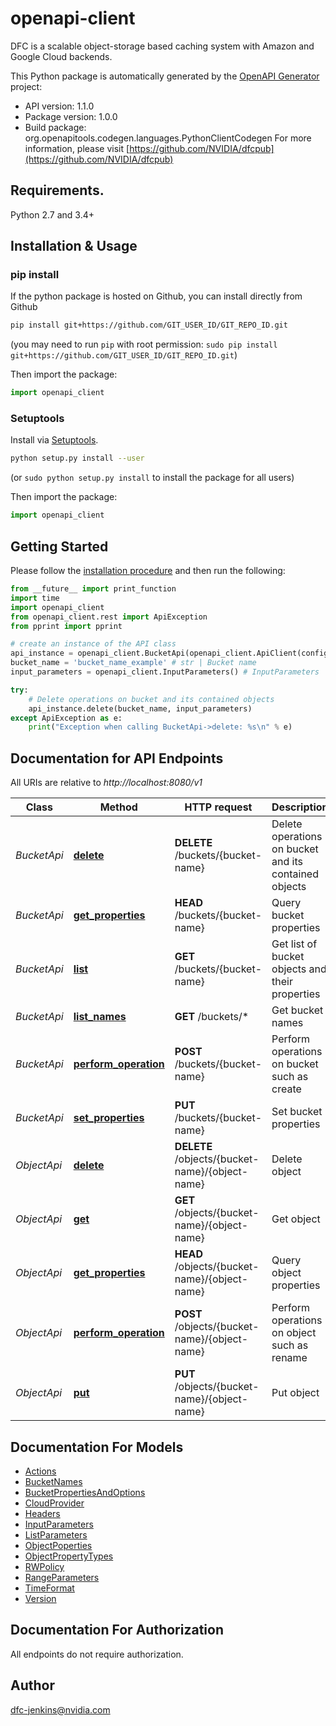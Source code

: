 # openapi-client
DFC is a scalable object-storage based caching system with Amazon and Google Cloud backends.

This Python package is automatically generated by the [OpenAPI Generator](https://openapi-generator.tech) project:

- API version: 1.1.0
- Package version: 1.0.0
- Build package: org.openapitools.codegen.languages.PythonClientCodegen
For more information, please visit [https://github.com/NVIDIA/dfcpub](https://github.com/NVIDIA/dfcpub)

## Requirements.

Python 2.7 and 3.4+

## Installation & Usage
### pip install

If the python package is hosted on Github, you can install directly from Github

```sh
pip install git+https://github.com/GIT_USER_ID/GIT_REPO_ID.git
```
(you may need to run `pip` with root permission: `sudo pip install git+https://github.com/GIT_USER_ID/GIT_REPO_ID.git`)

Then import the package:
```python
import openapi_client 
```

### Setuptools

Install via [Setuptools](http://pypi.python.org/pypi/setuptools).

```sh
python setup.py install --user
```
(or `sudo python setup.py install` to install the package for all users)

Then import the package:
```python
import openapi_client
```

## Getting Started

Please follow the [installation procedure](#installation--usage) and then run the following:

```python
from __future__ import print_function
import time
import openapi_client
from openapi_client.rest import ApiException
from pprint import pprint

# create an instance of the API class
api_instance = openapi_client.BucketApi(openapi_client.ApiClient(configuration))
bucket_name = 'bucket_name_example' # str | Bucket name
input_parameters = openapi_client.InputParameters() # InputParameters | 

try:
    # Delete operations on bucket and its contained objects
    api_instance.delete(bucket_name, input_parameters)
except ApiException as e:
    print("Exception when calling BucketApi->delete: %s\n" % e)

```

## Documentation for API Endpoints

All URIs are relative to *http://localhost:8080/v1*

Class | Method | HTTP request | Description
------------ | ------------- | ------------- | -------------
*BucketApi* | [**delete**](docs/BucketApi.md#delete) | **DELETE** /buckets/{bucket-name} | Delete operations on bucket and its contained objects
*BucketApi* | [**get_properties**](docs/BucketApi.md#get_properties) | **HEAD** /buckets/{bucket-name} | Query bucket properties
*BucketApi* | [**list**](docs/BucketApi.md#list) | **GET** /buckets/{bucket-name} | Get list of bucket objects and their properties
*BucketApi* | [**list_names**](docs/BucketApi.md#list_names) | **GET** /buckets/* | Get bucket names
*BucketApi* | [**perform_operation**](docs/BucketApi.md#perform_operation) | **POST** /buckets/{bucket-name} | Perform operations on bucket such as create
*BucketApi* | [**set_properties**](docs/BucketApi.md#set_properties) | **PUT** /buckets/{bucket-name} | Set bucket properties
*ObjectApi* | [**delete**](docs/ObjectApi.md#delete) | **DELETE** /objects/{bucket-name}/{object-name} | Delete object
*ObjectApi* | [**get**](docs/ObjectApi.md#get) | **GET** /objects/{bucket-name}/{object-name} | Get object
*ObjectApi* | [**get_properties**](docs/ObjectApi.md#get_properties) | **HEAD** /objects/{bucket-name}/{object-name} | Query object properties
*ObjectApi* | [**perform_operation**](docs/ObjectApi.md#perform_operation) | **POST** /objects/{bucket-name}/{object-name} | Perform operations on object such as rename
*ObjectApi* | [**put**](docs/ObjectApi.md#put) | **PUT** /objects/{bucket-name}/{object-name} | Put object


## Documentation For Models

 - [Actions](docs/Actions.md)
 - [BucketNames](docs/BucketNames.md)
 - [BucketPropertiesAndOptions](docs/BucketPropertiesAndOptions.md)
 - [CloudProvider](docs/CloudProvider.md)
 - [Headers](docs/Headers.md)
 - [InputParameters](docs/InputParameters.md)
 - [ListParameters](docs/ListParameters.md)
 - [ObjectPoperties](docs/ObjectPoperties.md)
 - [ObjectPropertyTypes](docs/ObjectPropertyTypes.md)
 - [RWPolicy](docs/RWPolicy.md)
 - [RangeParameters](docs/RangeParameters.md)
 - [TimeFormat](docs/TimeFormat.md)
 - [Version](docs/Version.md)


## Documentation For Authorization

 All endpoints do not require authorization.


## Author

dfc-jenkins@nvidia.com

